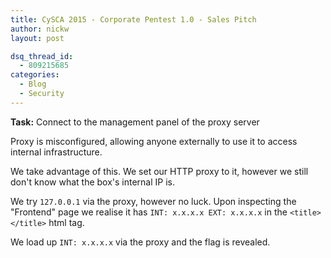 ```yaml
---
title: CySCA 2015 - Corporate Pentest 1.0 - Sales Pitch
author: nickw
layout: post

dsq_thread_id:
  - 809215685
categories:
  - Blog
  - Security
---
```


**Task:** Connect to the management panel of the proxy server

Proxy is misconfigured, allowing anyone externally to use it to access 
internal infrastructure.

We take advantage of this. We set our HTTP proxy to it, however we still don't know what the box's internal IP is. 

We try `127.0.0.1` via the proxy, however no luck. Upon inspecting the "Frontend" page we realise it has `INT: x.x.x.x EXT: x.x.x.x` in the `<title></title>` html tag.

We load up `INT: x.x.x.x` via the proxy and the flag is revealed.
